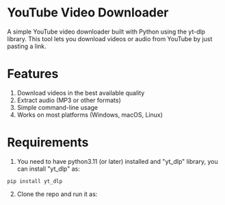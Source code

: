 # YouTube Video Downloader

A simple YouTube video downloader built with Python using the yt-dlp library.
This tool lets you download videos or audio from YouTube by just pasting a link.

# Features

1. Download videos in the best available quality
2. Extract audio (MP3 or other formats)
3. Simple command-line usage
4. Works on most platforms (Windows, macOS, Linux)

# Requirements

1. You need to have python3.11 (or later) installed and "yt_dlp" library, you can install "yt_dlp" as:

``` pip install yt_dlp ```

2. Clone the repo and run it as:

``` python YT_video_downloader.py

